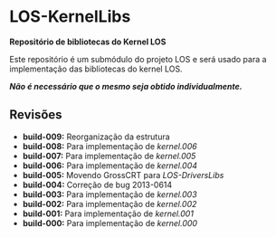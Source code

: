 # LOS-KernelLibs #
**Repositório de bibliotecas do Kernel LOS**

Este repositório é um submódulo do projeto LOS e será usado para a implementação das bibliotecas do kernel LOS.

***Não é necessário que o mesmo seja obtido individualmente.***

## Revisões ##

* **build-009:** Reorganização da estrutura
* **build-008:** Para implementação de *kernel.006*
* **build-007:** Para implementação de *kernel.005*
* **build-006:** Para implementação de *kernel.004*
* **build-005:** Movendo GrossCRT para *LOS-DriversLibs*
* **build-004:** Correção de bug 2013-0614
* **build-003:** Para implementação de *kernel.003*
* **build-002:** Para implementação de *kernel.002*
* **build-001:** Para implementação de *kernel.001*
* **build-000:** Para implementação de *kernel.000*
